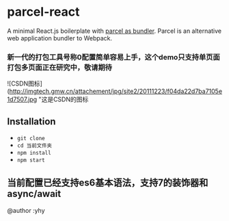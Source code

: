 # parcel-react

A minimal React.js boilerplate with [parcel as bundler](https://github.com/parcel-bundler/parcel). Parcel is an alternative web application bundler to Webpack.  
### 新一代的打包工具号称0配置简单容易上手，这个demo只支持单页面打包多页面正在研究中，敬请期待  
![CSDN图标](http://imgtech.gmw.cn/attachement/jpg/site2/20111223/f04da22d7ba7105e1d7507.jpg "这是CSDN的图标

## Installation

* `git clone`
* `cd 当前文件夹`
* `npm install`
* `npm start`

## 当前配置已经支持es6基本语法，支持7的装饰器和async/await  
@author :yhy
